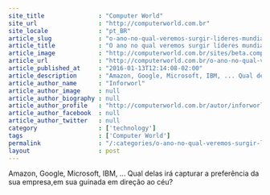 ```yaml
---
site_title               : "Computer World"
site_url                 : "http://computerworld.com.br"
site_locale              : "pt_BR"
article_slug             : "o-ano-no-qual-veremos-surgir-lideres-mundiais-de-cloud-computing"
article_title            : "O ano no qual veremos surgir líderes mundiais de cloud computing"
article_image            : "http://computerworld.com.br/sites/beta.computerworld.com.br/files/news_articles/cloud_computing_computacao_nuvem.jpg"
article_url              : "http://computerworld.com.br/o-ano-no-qual-veremos-surgir-lideres-mundiais-de-cloud-computing"
article_published_at     : "2016-01-13T12:14:08-02:00"
article_description      : "Amazon, Google, Microsoft, IBM, ... Qual delas irá capturar a preferência da sua empresa,em sua guinada em direção ao céu?"
article_author_name      : "Inforworl"
article_author_image     : null
article_author_biography : null
article_author_profile   : "http://computerworld.com.br/autor/inforworld"
article_author_facebook  : null
article_author_twitter   : null
category                 : ['technology']
tags                     : ['Computer World']
permalink                : "/:categories/o-ano-no-qual-veremos-surgir-lideres-mundiais-de-cloud-computing/"
layout                   : post
---
```


Amazon, Google, Microsoft, IBM, ... Qual delas irá capturar a preferência da sua empresa,em sua guinada em direção ao céu?
